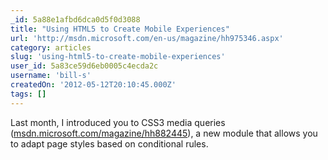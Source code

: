 ```yaml
---
_id: 5a88e1afbd6dca0d5f0d3088
title: "Using HTML5 to Create Mobile Experiences"
url: 'http://msdn.microsoft.com/en-us/magazine/hh975346.aspx'
category: articles
slug: 'using-html5-to-create-mobile-experiences'
user_id: 5a83ce59d6eb0005c4ecda2c
username: 'bill-s'
createdOn: '2012-05-12T20:10:45.000Z'
tags: []
---
```


Last month, I introduced you to CSS3 media queries (<a id="ctl00_MTContentSelector1_mainContentContainer_ctl03" href="http://msdn.microsoft.com/magazine/hh882445">msdn.microsoft.com/magazine/hh882445</a>), a new module that allows you to adapt page styles based on conditional rules.

